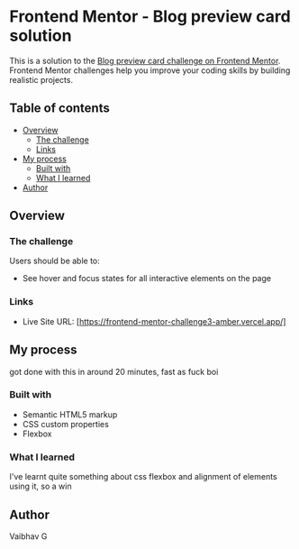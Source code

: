 # Frontend Mentor - Blog preview card solution

This is a solution to the [Blog preview card challenge on Frontend Mentor](https://www.frontendmentor.io/challenges/blog-preview-card-ckPaj01IcS). Frontend Mentor challenges help you improve your coding skills by building realistic projects. 

## Table of contents

- [Overview](#overview)
  - [The challenge](#the-challenge)
  - [Links](#links)
- [My process](#my-process)
  - [Built with](#built-with)
  - [What I learned](#what-i-learned)
- [Author](#author)


## Overview

### The challenge

Users should be able to:

- See hover and focus states for all interactive elements on the page

### Links

- Live Site URL: [https://frontend-mentor-challenge3-amber.vercel.app/]

## My process
got done with this in around 20 minutes, fast as fuck boi

### Built with

- Semantic HTML5 markup
- CSS custom properties
- Flexbox

### What I learned

I've learnt quite something about css flexbox and alignment of elements using it, so a win


## Author

Vaibhav G
